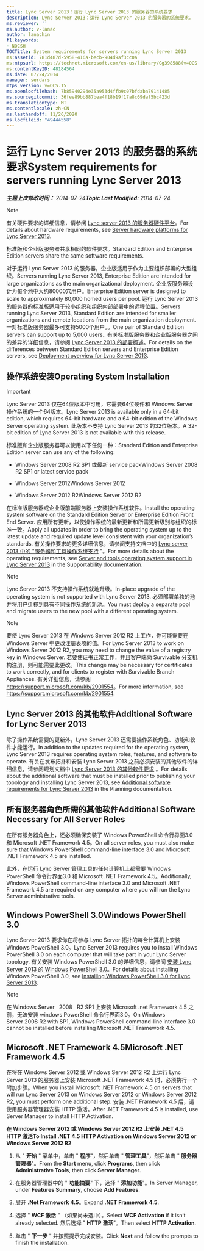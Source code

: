 ```yaml
---
title: Lync Server 2013：运行 Lync Server 2013 的服务器的系统要求
description: Lync Server 2013：运行 Lync Server 2013 的服务器的系统要求。
ms.reviewer: ''
ms.author: v-lanac
author: lanachin
f1.keywords:
- NOCSH
TOCTitle: System requirements for servers running Lync Server 2013
ms:assetid: 781d487d-5958-416a-becb-904d9af3cc0a
ms:mtpsurl: https://technet.microsoft.com/en-us/library/Gg398588(v=OCS.15)
ms:contentKeyID: 48184564
ms.date: 07/24/2014
manager: serdars
mtps_version: v=OCS.15
ms.openlocfilehash: 7b85940294e35a953d4ffb9c07bfdaba79141485
ms.sourcegitcommit: 36fee89bb887bea4f18b19f17a8c69daf5bc423d
ms.translationtype: MT
ms.contentlocale: zh-CN
ms.lasthandoff: 11/26/2020
ms.locfileid: "49444558"
---
```

# <a name="system-requirements-for-servers-running-lync-server-2013"></a><span data-ttu-id="98d80-103">运行 Lync Server 2013 的服务器的系统要求</span><span class="sxs-lookup"><span data-stu-id="98d80-103">System requirements for servers running Lync Server 2013</span></span>

<div data-xmlns="http://www.w3.org/1999/xhtml">

<div class="topic" data-xmlns="http://www.w3.org/1999/xhtml" data-msxsl="urn:schemas-microsoft-com:xslt" data-cs="https://msdn.microsoft.com/">

<div data-asp="https://msdn2.microsoft.com/asp">



</div>

<div id="mainSection">

<div id="mainBody"><span data-ttu-id="98d80-104">

<span> </span></span><span class="sxs-lookup"><span data-stu-id="98d80-104">

<span> </span></span></span>

<span data-ttu-id="98d80-105">_**主题上次修改时间：** 2014-07-24_</span><span class="sxs-lookup"><span data-stu-id="98d80-105">_**Topic Last Modified:** 2014-07-24_</span></span>

<div>


> [!NOTE]
> <span data-ttu-id="98d80-106">有关硬件要求的详细信息，请参阅 <A href="lync-server-2013-server-hardware-platforms.md">Lync server 2013 的服务器硬件平台</A>。</span><span class="sxs-lookup"><span data-stu-id="98d80-106">For details about hardware requirements, see <A href="lync-server-2013-server-hardware-platforms.md">Server hardware platforms for Lync Server 2013</A>.</span></span>



</div>

<span data-ttu-id="98d80-107">标准版和企业版服务器共享相同的软件要求。</span><span class="sxs-lookup"><span data-stu-id="98d80-107">Standard Edition and Enterprise Edition servers share the same software requirements.</span></span>

<span data-ttu-id="98d80-108">对于运行 Lync Server 2013 的服务器，企业版适用于作为主要组织部署的大型组织。</span><span class="sxs-lookup"><span data-stu-id="98d80-108">Servers running Lync Server 2013, Enterprise Edition are intended for large organizations as the main organizational deployment.</span></span> <span data-ttu-id="98d80-109">企业版服务器设计为每个池中大约80000穴用户。</span><span class="sxs-lookup"><span data-stu-id="98d80-109">Enterprise Edition server is designed to scale to approximately 80,000 homed users per pool.</span></span> <span data-ttu-id="98d80-110">运行 Lync Server 2013 的服务器的标准版适用于较小组织和组织内部部署中的远程位置。</span><span class="sxs-lookup"><span data-stu-id="98d80-110">Servers running Lync Server 2013, Standard Edition are intended for smaller organizations and remote locations from the main organization deployment.</span></span> <span data-ttu-id="98d80-111">一对标准版服务器最多可支持5000个用户。。</span><span class="sxs-lookup"><span data-stu-id="98d80-111">One pair of Standard Edition servers can support up to 5,000 users..</span></span> <span data-ttu-id="98d80-112">有关标准版服务器和企业版服务器之间的差异的详细信息，请参阅 [Lync Server 2013 的部署概述](lync-server-2013-deployment-overview.md)。</span><span class="sxs-lookup"><span data-stu-id="98d80-112">For details on the differences between Standard Edition servers and Enterprise Edition servers, see [Deployment overview for Lync Server 2013](lync-server-2013-deployment-overview.md).</span></span>

<div>

## <a name="operating-system-installation"></a><span data-ttu-id="98d80-113">操作系统安装</span><span class="sxs-lookup"><span data-stu-id="98d80-113">Operating System Installation</span></span>

<div>


> [!IMPORTANT]
> <span data-ttu-id="98d80-114">Lync Server 2013 仅在64位版本中可用，它需要64位硬件和 Windows Server 操作系统的一个64版本。</span><span class="sxs-lookup"><span data-stu-id="98d80-114">Lync Server 2013 is available only in a 64-bit edition, which requires 64-bit hardware and a 64-bit edition of the Windows Server operating system.</span></span> <span data-ttu-id="98d80-115">此版本不支持 Lync Server 2013 的32位版本。</span><span class="sxs-lookup"><span data-stu-id="98d80-115">A 32-bit edition of Lync Server 2013 is not available with this release.</span></span>



</div>

<span data-ttu-id="98d80-116">标准版和企业版服务器可以使用以下任何一种：</span><span class="sxs-lookup"><span data-stu-id="98d80-116">Standard Edition and Enterprise Edition server can use any of the following:</span></span>

  - <span data-ttu-id="98d80-117">Windows Server 2008 R2 SP1 或最新 service pack</span><span class="sxs-lookup"><span data-stu-id="98d80-117">Windows Server 2008 R2 SP1 or latest service pack</span></span>

  - <span data-ttu-id="98d80-118">Windows Server 2012</span><span class="sxs-lookup"><span data-stu-id="98d80-118">Windows Server 2012</span></span>

  - <span data-ttu-id="98d80-119">Windows Server 2012 R2</span><span class="sxs-lookup"><span data-stu-id="98d80-119">Windows Server 2012 R2</span></span>

<span data-ttu-id="98d80-120">在标准版服务器或企业版前端服务器上安装操作系统软件。</span><span class="sxs-lookup"><span data-stu-id="98d80-120">Install the operating system software on the Standard Edition Server or Enterprise Edition Front End Server.</span></span> <span data-ttu-id="98d80-121">应用所有更新，以使操作系统的最新更新和所需更新级别与组织的标准一致。</span><span class="sxs-lookup"><span data-stu-id="98d80-121">Apply all updates in order to bring the operating system up to the latest update and required update level consistent with your organization’s standards.</span></span> <span data-ttu-id="98d80-122">有关操作要求的更多详细信息，请参阅支持文档中的 [Lync server 2013 中的 "服务器和工具操作系统支持](lync-server-2013-server-and-tools-operating-system-support.md) "。</span><span class="sxs-lookup"><span data-stu-id="98d80-122">For more details about the operating requirements, see [Server and tools operating system support in Lync Server 2013](lync-server-2013-server-and-tools-operating-system-support.md) in the Supportability documentation.</span></span>

> [!NOTE] 
> <span data-ttu-id="98d80-123">Lync Server 2013 不支持操作系统就地升级。</span><span class="sxs-lookup"><span data-stu-id="98d80-123">In-place upgrade of the operating system is not supported with Lync Server 2013.</span></span>  <span data-ttu-id="98d80-124">必须部署单独的池并将用户迁移到具有不同操作系统的新池。</span><span class="sxs-lookup"><span data-stu-id="98d80-124">You must deploy a separate pool and migrate users to the new pool with a different operating system.</span></span>

<div>


> [!NOTE]
> <span data-ttu-id="98d80-125">要使 Lync Server 2013 在 Windows Server 2012 R2 上工作，你可能需要在 Windows Server 中更改注册表项的值。</span><span class="sxs-lookup"><span data-stu-id="98d80-125">For Lync Server 2013 to work on Windows Server 2012 R2, you may need to change the value of a registry key in Windows Server.</span></span> <span data-ttu-id="98d80-126">若要使证书正常工作，并且客户端向 Survivable 分支机构注册，则可能需要此更改。</span><span class="sxs-lookup"><span data-stu-id="98d80-126">This change may be necessary for certificates to work correctly, and for clients to register with Survivable Branch Appliances.</span></span> <span data-ttu-id="98d80-127">有关详细信息，请参阅 <A class=uri href="https://support.microsoft.com/kb/2901554">https://support.microsoft.com/kb/2901554</A>。</span><span class="sxs-lookup"><span data-stu-id="98d80-127">For more information, see <A class=uri href="https://support.microsoft.com/kb/2901554">https://support.microsoft.com/kb/2901554</A>.</span></span>



</div>

<div>

## <a name="additional-software-for-lync-server-2013"></a><span data-ttu-id="98d80-128">Lync Server 2013 的其他软件</span><span class="sxs-lookup"><span data-stu-id="98d80-128">Additional Software for Lync Server 2013</span></span>

<span data-ttu-id="98d80-129">除了操作系统需要的更新外，Lync Server 2013 还需要操作系统角色、功能和软件才能运行。</span><span class="sxs-lookup"><span data-stu-id="98d80-129">In addition to the updates required for the operating system, Lync Server 2013 requires operating system roles, features, and software to operate.</span></span> <span data-ttu-id="98d80-130">有关在发布拓扑和安装 Lync Server 2013 之前必须安装的其他软件的详细信息，请参阅规划文档中 [Lync Server 2013 的其他软件要求](lync-server-2013-additional-software-requirements.md) 。</span><span class="sxs-lookup"><span data-stu-id="98d80-130">For details about the additional software that must be installed prior to publishing your topology and installing Lync Server 2013, see [Additional software requirements for Lync Server 2013](lync-server-2013-additional-software-requirements.md) in the Planning documentation.</span></span>

</div>

</div>

<div>

## <a name="additional-software-necessary-for-all-server-roles"></a><span data-ttu-id="98d80-131">所有服务器角色所需的其他软件</span><span class="sxs-lookup"><span data-stu-id="98d80-131">Additional Software Necessary for All Server Roles</span></span>

<span data-ttu-id="98d80-132">在所有服务器角色上，还必须确保安装了 Windows PowerShell 命令行界面3.0 和 Microsoft .NET Framework 4.5。</span><span class="sxs-lookup"><span data-stu-id="98d80-132">On all server roles, you must also make sure that Windows PowerShell command-line interface 3.0 and Microsoft .NET Framework 4.5 are installed.</span></span>

<span data-ttu-id="98d80-133">此外，在运行 Lync Server 管理工具的任何计算机上都需要 Windows PowerShell 命令行界面3.0 和 Microsoft .NET Framework 4.5。</span><span class="sxs-lookup"><span data-stu-id="98d80-133">Additionally, Windows PowerShell command-line interface 3.0 and Microsoft .NET Framework 4.5 are required on any computer where you will run the Lync Server administrative tools.</span></span>

<div>

## <a name="windows-powershell-30"></a><span data-ttu-id="98d80-134">Windows PowerShell 3.0</span><span class="sxs-lookup"><span data-stu-id="98d80-134">Windows PowerShell 3.0</span></span>

<span data-ttu-id="98d80-135">Lync Server 2013 要求你在将参与 Lync Server 拓扑的每台计算机上安装 Windows PowerShell 3.0。</span><span class="sxs-lookup"><span data-stu-id="98d80-135">Lync Server 2013 requires you to install Windows PowerShell 3.0 on each computer that will take part in your Lync Server topology.</span></span> <span data-ttu-id="98d80-136">有关安装 Windows PowerShell 3.0 的详细信息，请参阅 [安装 Lync Server 2013 的 Windows PowerShell 3.0](lync-server-2013-installing-windows-powershell-3-0.md)。</span><span class="sxs-lookup"><span data-stu-id="98d80-136">For details about installing Windows PowerShell 3.0, see [Installing Windows PowerShell 3.0 for Lync Server 2013](lync-server-2013-installing-windows-powershell-3-0.md).</span></span>

<div>


> [!NOTE]
> <span data-ttu-id="98d80-137">在 Windows Server &nbsp; 2008 &nbsp; R2 SP1 上安装 Microsoft .net Framework 4.5 之前，无法安装 windows PowerShell 命令行界面3.0。</span><span class="sxs-lookup"><span data-stu-id="98d80-137">On Windows Server&nbsp;2008&nbsp;R2 with SP1, Windows PowerShell command-line interface 3.0 cannot be installed before installing Microsoft .NET Framework 4.5.</span></span>



</div>

</div>

<div>

## <a name="microsoft-net-framework-45"></a><span data-ttu-id="98d80-138">Microsoft .NET Framework 4.5</span><span class="sxs-lookup"><span data-stu-id="98d80-138">Microsoft .NET Framework 4.5</span></span>

<span data-ttu-id="98d80-139">在将在 Windows Server 2012 或 Windows Server 2012 R2 上运行 Lync Server 2013 的服务器上安装 Microsoft .NET Framework 4.5 时，必须执行一个附加步骤。</span><span class="sxs-lookup"><span data-stu-id="98d80-139">When you install Microsoft .NET Framework 4.5 on servers that will run Lync Server 2013 on Windows Server 2012 or Windows Server 2012 R2, you must perform one additional step.</span></span> <span data-ttu-id="98d80-140">安装 .NET Framework 4.5 后，请使用服务器管理器安装 HTTP 激活。</span><span class="sxs-lookup"><span data-stu-id="98d80-140">After .NET Framework 4.5 is installed, use Server Manager to install HTTP Activation.</span></span>

<span data-ttu-id="98d80-141">**在 Windows Server 2012 或 Windows Server 2012 R2 上安装 .NET 4.5 HTTP 激活**</span><span class="sxs-lookup"><span data-stu-id="98d80-141">**To Install .NET 4.5 HTTP Activation on Windows Server 2012 or Windows Server 2012 R2**</span></span>

1.  <span data-ttu-id="98d80-142">从 " **开始** " 菜单中，单击 " **程序**"，然后单击 " **管理工具**"，然后单击 " **服务器管理器**"。</span><span class="sxs-lookup"><span data-stu-id="98d80-142">From the **Start** menu, click **Programs**, then click **Administrative Tools**, then click **Server Manager**.</span></span>

2.  <span data-ttu-id="98d80-143">在服务器管理器中的 " **功能摘要**" 下，选择 " **添加功能**"。</span><span class="sxs-lookup"><span data-stu-id="98d80-143">In Server Manager, under **Features Summary**, choose **Add Features**.</span></span>

3.  <span data-ttu-id="98d80-144">展开 **.Net Framework 4.5**。</span><span class="sxs-lookup"><span data-stu-id="98d80-144">Expand **.NET Framework 4.5**.</span></span>

4.  <span data-ttu-id="98d80-145">选择 " **WCF 激活** " （如果尚未选中）。</span><span class="sxs-lookup"><span data-stu-id="98d80-145">Select **WCF Activation** if it isn’t already selected.</span></span> <span data-ttu-id="98d80-146">然后选择 " **HTTP 激活**"。</span><span class="sxs-lookup"><span data-stu-id="98d80-146">Then select **HTTP Activation**.</span></span>

5.  <span data-ttu-id="98d80-147">单击 " **下一步** " 并按照提示完成安装。</span><span class="sxs-lookup"><span data-stu-id="98d80-147">Click **Next** and follow the prompts to finish the installation.</span></span>

<span data-ttu-id="98d80-148"></div>

</div>

</div>

<span> </span>

</div>

</div>

</span><span class="sxs-lookup"><span data-stu-id="98d80-148"></div>

</div>

</div>

<span> </span>

</div>

</div>

</span></span></div>

